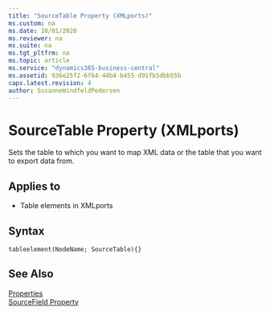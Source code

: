 ```yaml
---
title: "SourceTable Property (XMLports)"
ms.custom: na
ms.date: 10/01/2020
ms.reviewer: na
ms.suite: na
ms.tgt_pltfrm: na
ms.topic: article
ms.service: "dynamics365-business-central"
ms.assetid: 936e25f2-6f64-44b4-b455-d91fb5dbb55b
caps.latest.revision: 4
author: SusanneWindfeldPedersen
---
```


 

# SourceTable Property (XMLports)
Sets the table to which you want to map XML data or the table that you want to export data from.  
  
## Applies to  
- Table elements in XMLports

## Syntax
```
tableelement(NodeName; SourceTable){}
```
  
## See Also  
 [Properties](devenv-properties.md)   
 [SourceField Property](devenv-sourcefield-property.md)

